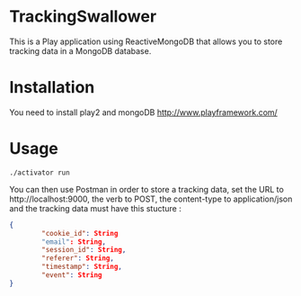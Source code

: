TrackingSwallower
=================

This is a Play application using ReactiveMongoDB that allows you to store tracking data in a MongoDB database.

# Installation
You need to install play2 and mongoDB
http://www.playframework.com/

# Usage

```
./activator run
```

You can then use Postman in order to store a tracking data, set the URL to http://localhost:9000, the verb to POST, the content-type to application/json and the tracking data must have this stucture :


```json
{
        "cookie_id": String 
        "email": String,
    	"session_id": String, 
    	"referer": String,
    	"timestamp": String,
    	"event": String 
}
```
